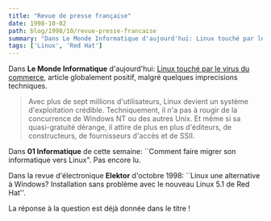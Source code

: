 ```yaml
---
title: "Revue de presse française"
date: 1998-10-02
path: blog/1998/10/revue-presse-francaise
summary: "Dans Le Monde Informatique d'aujourd'hui: Linux touché par le virus du commerce, article globalement positif, malgré quelques imprecisions techniques."
tags: ['Linux', 'Red Hat']
---
```


<P>
Dans <B>Le Monde Informatique</B> d'aujourd'hui: <A HREF="http://195.10.58.13/src/lmi/article/articlel.nsf/article/ABD2AAB668CB2F5AC1256690004CAC88?OpenDocument">Linux touché par le virus du commerce</A>, article globalement positif,
malgré quelques imprecisions techniques.
</P>

<BLOCKQUOTE> Avec plus de sept millions d'utilisateurs, Linux devient
un système d'exploitation crédible.  Techniquement, il n'a pas à
rougir de la concurrence de Windows NT ou des autres Unix. Et même
si sa quasi-gratuité dérange, il attire de plus en plus d'éditeurs,
de constructeurs, de fournisseurs d'accès et de SSII.  </BLOCKQUOTE>
<P> Dans <B>01 Informatique</B> de cette semaine: ``Comment faire
migrer son informatique vers Linux". Pas encore lu.  </P>

<P> Dans la revue d'électronique <B>Elektor</B> d'octobre 1998: ``Linux
une alternative à Windows?  Installation sans problème avec le nouveau
Linux 5.1 de Red Hat''.  </P>

<P> La réponse à la question est déjà donnée dans le titre !  </P>


